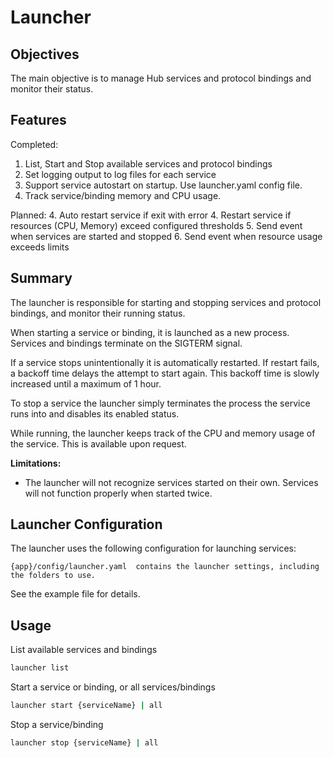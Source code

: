 # Launcher

## Objectives

The main objective is to manage Hub services and protocol bindings and monitor their status. 

## Features

Completed:
1. List, Start and Stop available services and protocol bindings
2. Set logging output to log files for each service
3. Support service autostart on startup. Use launcher.yaml config file.
4. Track service/binding memory and CPU usage. 

Planned:
4. Auto restart service if exit with error
4. Restart service if resources (CPU, Memory) exceed configured thresholds
5. Send event when services are started and stopped
6. Send event when resource usage exceeds limits
 

## Summary

The launcher is responsible for starting and stopping services and protocol bindings, and monitor their running status.

When starting a service or binding, it is launched as a new process. Services and bindings terminate on the SIGTERM signal.

If a service stops unintentionally it is automatically restarted. If restart fails, a backoff time delays the attempt to start again. This backoff time is slowly increased until a maximum of 1 hour.

To stop a service the launcher simply terminates the process the service runs into and disables its enabled status.

While running, the launcher keeps track of the CPU and memory usage of the service. This is available upon request.

**Limitations:**

* The launcher will not recognize services started on their own. Services will not function properly when started twice.


## Launcher Configuration

The launcher uses the following configuration for launching services:
```
{app}/config/launcher.yaml  contains the launcher settings, including the folders to use.
```

See the example file for details.


## Usage

List available services and bindings
```sh
launcher list 
```
Start a service or binding, or all services/bindings
```sh
launcher start {serviceName} | all
```

Stop a service/binding
```sh
launcher stop {serviceName} | all
```
